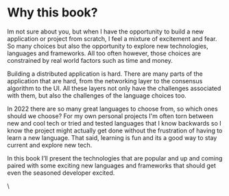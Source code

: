 # Why this book?

Im not sure about you, but when I have the opportunity to build a new application or project from scratch, I feel a mixture of excitement and fear.  So many choices but also the opportunity to explore new technologies, languages and frameworks.  All too often however, those choices are constrained by real world factors such as time and money.

Building a distributed application is hard.  There are many parts of the application that are hard, from the networking layer to the consensus algorithm to the UI.  All these layers not only have the challenges associated with them, but also the challenges of the language choices too.

In 2022 there are so many great languages to choose from, so which ones should we choose?  For my own personal projects I'm often torn between new and cool tech or tried and tested languages that I know backwards so I know the project might actually get done without the frustration of having to learn a new language.  That said, learning is fun and its a good way to stay current and explore new tech.

In this book I’ll present the technologies that are popular and up and coming paired with some exciting new languages and frameworks that should get even the seasoned developer excited.

\
